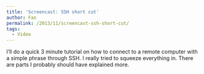 ```yaml
---
title: 'Screencast: SSH short cut'
author: Fan
permalink: /2013/11/screencast-ssh-short-cut/
tags:
  - Video
---
```

I&#8217;ll do a quick 3 minute tutorial on how to connect to a remote computer with a simple phrase through SSH. I really tried to squeeze everything in. There are parts I probably should have explained more.

&nbsp;

    

[  
][1]

 [1]: http://youtu.be/OtAA6RvstMk
